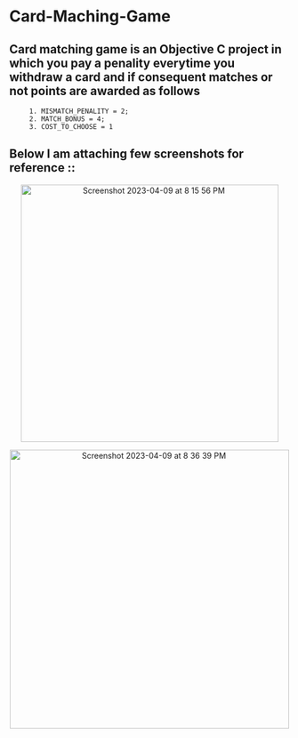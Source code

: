 # Card-Maching-Game

## Card matching game is an Objective C project in which you pay a penality everytime you withdraw a card and if consequent matches or not points are awarded as follows
         1. MISMATCH_PENALITY = 2;
         2. MATCH_BONUS = 4;
         3. COST_TO_CHOOSE = 1
         
         
## Below I am attaching few screenshots for reference ::
<p align="center">
<img width="463" alt="Screenshot 2023-04-09 at 8 15 56 PM" src="https://user-images.githubusercontent.com/48135129/230781243-98b36c98-7a6e-4fda-a299-3d9d5312d814.png">
</p>

<break></break>
<break></break>
<break></break>

<p align="center">
<img width="502" alt="Screenshot 2023-04-09 at 8 36 39 PM" src="https://user-images.githubusercontent.com/48135129/230781250-6a2442a6-0159-43f1-bd58-a3847559013e.png">
</p>
